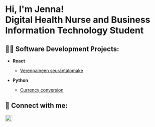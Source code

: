 <h1>Hi, I'm Jenna! <br/> Digital Health Nurse and Business Information Technology Student
  
<h2>👨‍💻 Software Development Projects:</h2>

- <b> React </b>
  - [Verenpaineen seurantalomake](https://github.com/ojesa040-xamk/verenpaineen_seurantalomake)
 
- <b> Python </b>
  - [Currency conversion](https://github.com/ojesa040-xamk/CurrencyConversion.git)

<h2> 🤳 Connect with me:</h2>

[<img align="left" alt="JennaSalmi | LinkedIn" width="22px" src="https://cdn.jsdelivr.net/npm/simple-icons@v3/icons/linkedin.svg" />][linkedin]

[linkedin]: www.linkedin.com/in/jenna-salmi-a461122b7

<!--
**joshmadakor1/joshmadakor1** is a ✨ _special_ ✨ repository because its `README.md` (this file) appears on your GitHub profile.

Here are some ideas to get you started:

- 🔭 I’m currently working on ...
- 🌱 I’m currently learning ...
- 👯 I’m looking to collaborate on ...
- 🤔 I’m looking for help with ...
- 💬 Ask me about ...
- 📫 How to reach me: ...
- 😄 Pronouns: ...
- ⚡ Fun fact: ...
-->
